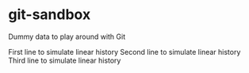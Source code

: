 git-sandbox
===========

Dummy data to play around with Git

First line to simulate linear history
Second line to simulate linear history
Third line to simulate linear history
